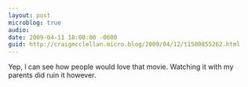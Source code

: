 ```yaml
---
layout: post
microblog: true
audio: 
date: 2009-04-11 18:00:00 -0600
guid: http://craigmcclellan.micro.blog/2009/04/12/t1500855262.html
---
```

Yep, I can see how people would love that movie.  Watching it with my parents did ruin it however.
